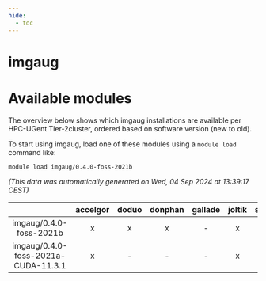 ```yaml
---
hide:
  - toc
---
```


imgaug
======

# Available modules


The overview below shows which imgaug installations are available per HPC-UGent Tier-2cluster, ordered based on software version (new to old).

To start using imgaug, load one of these modules using a `module load` command like:

```shell
module load imgaug/0.4.0-foss-2021b
```

*(This data was automatically generated on Wed, 04 Sep 2024 at 13:39:17 CEST)*  

| |accelgor|doduo|donphan|gallade|joltik|shinx|skitty|
| :---: | :---: | :---: | :---: | :---: | :---: | :---: | :---: |
|imgaug/0.4.0-foss-2021b|x|x|x|-|x|-|x|
|imgaug/0.4.0-foss-2021a-CUDA-11.3.1|x|-|-|-|x|-|-|

